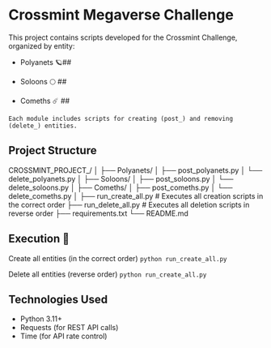 # Crossmint Megaverse Challenge
This project contains scripts developed for the Crossmint Challenge, organized by entity:

 -  Polyanets 🪐##

 -  Soloons 🌕 ##

 - Comeths ☄️ ##

``` Each module includes scripts for creating (post_) and removing (delete_) entities. ```

## Project Structure ##

CROSSMINT_PROJECT_/
│
├── Polyanets/
│   ├── post_polyanets.py
│   └── delete_polyanets.py
│
├── Soloons/
│   ├── post_soloons.py
│   └── delete_soloons.py
│
├── Comeths/
│   ├── post_comeths.py
│   └── delete_comeths.py
│
├── run_create_all.py       # Executes all creation scripts in the correct order
├── run_delete_all.py       # Executes all deletion scripts in reverse order
├── requirements.txt
└── README.md

## Execution 🚀 ##

Create all entities (in the correct order)
``` python run_create_all.py ```

Delete all entities (reverse order)
``` python run_create_all.py ```

## Technologies Used
 - Python 3.11+
 - Requests (for REST API calls)
 - Time (for API rate control)
